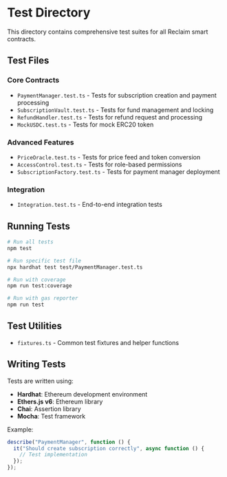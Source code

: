 # Test Directory

This directory contains comprehensive test suites for all Reclaim smart contracts.

## Test Files

### Core Contracts
- `PaymentManager.test.ts` - Tests for subscription creation and payment processing
- `SubscriptionVault.test.ts` - Tests for fund management and locking
- `RefundHandler.test.ts` - Tests for refund request and processing
- `MockUSDC.test.ts` - Tests for mock ERC20 token

### Advanced Features
- `PriceOracle.test.ts` - Tests for price feed and token conversion
- `AccessControl.test.ts` - Tests for role-based permissions
- `SubscriptionFactory.test.ts` - Tests for payment manager deployment

### Integration
- `Integration.test.ts` - End-to-end integration tests

## Running Tests

```bash
# Run all tests
npm test

# Run specific test file
npx hardhat test test/PaymentManager.test.ts

# Run with coverage
npm run test:coverage

# Run with gas reporter
npm run test
```

## Test Utilities

- `fixtures.ts` - Common test fixtures and helper functions

## Writing Tests

Tests are written using:
- **Hardhat**: Ethereum development environment
- **Ethers.js v6**: Ethereum library
- **Chai**: Assertion library
- **Mocha**: Test framework

Example:
```typescript
describe("PaymentManager", function () {
  it("Should create subscription correctly", async function () {
    // Test implementation
  });
});
```
